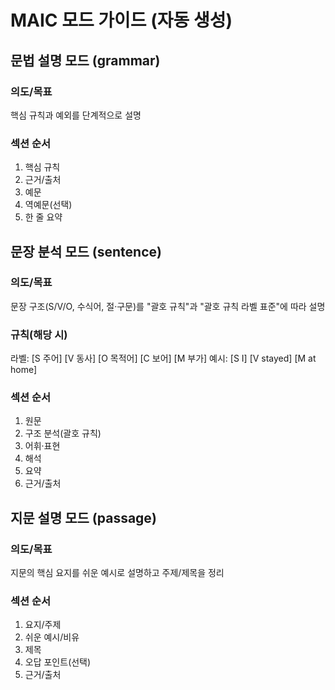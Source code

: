 # MAIC 모드 가이드 (자동 생성)

## 문법 설명 모드 (grammar)

### 의도/목표
핵심 규칙과 예외를 단계적으로 설명

### 섹션 순서
1. 핵심 규칙
2. 근거/출처
3. 예문
4. 역예문(선택)
5. 한 줄 요약

## 문장 분석 모드 (sentence)

### 의도/목표
문장 구조(S/V/O, 수식어, 절·구문)를 "괄호 규칙"과 "괄호 규칙 라벨 표준"에 따라 설명

### 규칙(해당 시)
라벨: [S 주어] [V 동사] [O 목적어] [C 보어] [M 부가]
예시: [S I] [V stayed] [M at home]

### 섹션 순서
1. 원문
2. 구조 분석(괄호 규칙)
3. 어휘·표현
4. 해석
5. 요약
6. 근거/출처

## 지문 설명 모드 (passage)

### 의도/목표
지문의 핵심 요지를 쉬운 예시로 설명하고 주제/제목을 정리

### 섹션 순서
1. 요지/주제
2. 쉬운 예시/비유
3. 제목
4. 오답 포인트(선택)
5. 근거/출처
